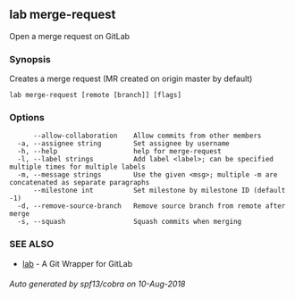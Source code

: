 ## lab merge-request

Open a merge request on GitLab

### Synopsis

Creates a merge request (MR created on origin master by default)

```
lab merge-request [remote [branch]] [flags]
```

### Options

```
      --allow-collaboration    Allow commits from other members
  -a, --assignee string        Set assignee by username
  -h, --help                   help for merge-request
  -l, --label strings          Add label <label>; can be specified multiple times for multiple labels
  -m, --message strings        Use the given <msg>; multiple -m are concatenated as separate paragraphs
      --milestone int          Set milestone by milestone ID (default -1)
  -d, --remove-source-branch   Remove source branch from remote after merge
  -s, --squash                 Squash commits when merging
```

### SEE ALSO

* [lab](index.md)	 - A Git Wrapper for GitLab

###### Auto generated by spf13/cobra on 10-Aug-2018
